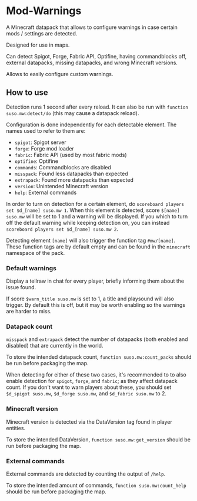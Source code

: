 # Mod-Warnings
A Minecraft datapack that allows to configure warnings in case certain mods / settings are detected.

Designed for use in maps.

Can detect Spigot, Forge, Fabric API, Optifine, having commandblocks off, external datapacks, missing datapacks, and wrong Minecraft versions.

Allows to easily configure custom warnings.

## How to use
Detection runs 1 second after every reload. It can also be run with `function suso.mw:detect/do` (this may cause a datapack reload).

Configuration is done independently for each detectable element. The names used to refer to them are:
- `spigot`: Spigot server
- `forge`: Forge mod loader
- `fabric`: Fabric API (used by most fabric mods)
- `optifine`: Optifine
- `commands`: Commandblocks are disabled
- `misspack`: Found less datapacks than expected
- `extrapack`: Found more datapacks than expected
- `version`: Unintended Minecraft version
- `help`: External commands

In order to turn on detection for a certain element, do `scoreboard players set $d_[name] suso.mw 1`. When this element is detected, score `$[name] suso.mw` will be set to 1 and a warning will be displayed. If you which to turn off the default warning while keeping detection on, you can instead `scoreboard players set $d_[name] suso.mw 2`.

Detecting element `[name]` will also trigger the function tag `#mw/[name]`. These function tags are by default empty and can be found in the `minecraft` namespace of the pack.

### Default warnings
Display a tellraw in chat for every player, briefly informing them about the issue found.

If score `$warn_title suso.mw` is set to 1, a title and playsound will also trigger. By default this is off, but it may be worth enabling so the warnings are harder to miss.

### Datapack count
`misspack` and `extrapack` detect the number of datapacks (both enabled and disabled) that are currently in the world.

To store the intended datapack count, `function suso.mw:count_packs` should be run before packaging the map.

When detecting for either of these two cases, it's recommended to to also enable detection for `spigot`, `forge`, and `fabric`; as they affect datapack count. If you don't want to warn players about these, you should set `$d_spigot suso.mw`, `$d_forge suso.mw`, and `$d_fabric suso.mw` to 2.

### Minecraft version
Minecraft version is detected via the DataVersion tag found in player entities.

To store the intended DataVersion, `function suso.mw:get_version` should be run before packaging the map.

### External commands
External commands are detected by counting the output of `/help`.

To store the intended amount of commands, `function suso.mw:count_help` should be run before packaging the map.
